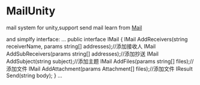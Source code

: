 # MailUnity
mail system for unity,support send mail
learn from [Mail](https://github.com/mafly/Mail)

and simplfy interface:
...
   public interface IMail
    {
        IMail AddReceivers(string receiverName, params string[] addresses);//添加接收人
        IMail AddSubReceivers(params string[] addresses);//添加抄送
        IMail AddSubject(string subject);//添加主题
        IMail AddFiles(params string[] files);//添加文件
        IMail AddAttachment(params Attachment[] files);//添加文件
        IResult Send(string body);
    }
...